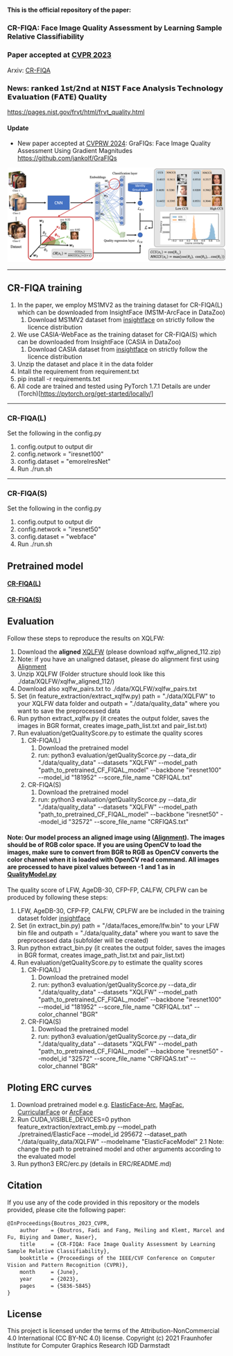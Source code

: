 
#### This is the official repository of the paper:
### CR-FIQA: Face Image Quality Assessment by Learning Sample Relative Classifiability 
### Paper accepted at [CVPR 2023](https://cvpr2023.thecvf.com/)
Arxiv: [CR-FIQA](https://arxiv.org/abs/2112.06592)
### News: 𝗿𝗮𝗻𝗸𝗲𝗱 𝟭𝘀𝘁/𝟮𝗻𝗱 at 𝗡𝗜𝗦𝗧 𝗙𝗮𝗰𝗲 𝗔𝗻𝗮𝗹𝘆𝘀𝗶𝘀 𝗧𝗲𝗰𝗵𝗻𝗼𝗹𝗼𝗴𝘆 𝗘𝘃𝗮𝗹𝘂𝗮𝘁𝗶𝗼𝗻 (𝗙𝗔𝗧𝗘) 𝗤𝘂𝗮𝗹𝗶𝘁𝘆

https://pages.nist.gov/frvt/html/frvt_quality.html

#### <red>Update</red>
- New paper accepted at [CVPRW 2024](https://cvpr2023.thecvf.com/): GraFIQs: Face Image Quality Assessment Using Gradient Magnitudes
  https://github.com/jankolf/GraFIQs

  
<img src="utils/workflow.png"> 

<hr/>



## CR-FIQA training ##
1. In the paper, we employ MS1MV2 as the training dataset for CR-FIQA(L) which can be downloaded from InsightFace (MS1M-ArcFace in DataZoo)
    1. Download MS1MV2 dataset from [insightface](https://github.com/deepinsight/insightface/tree/master/recognition/_datasets_) on strictly follow the licence distribution
3. We use CASIA-WebFace as the training dataset for CR-FIQA(S) which can be downloaded from InsightFace (CASIA in DataZoo)
    1. Download CASIA dataset from [insightface](https://github.com/deepinsight/insightface/tree/master/recognition/_datasets_) on strictly follow the licence distribution
4. Unzip the dataset and place it in the data folder
5. Intall the requirement from requirement.txt
6. pip install -r requirements.txt
7. All code are trained and tested using PyTorch 1.7.1
Details are under (Torch)[https://pytorch.org/get-started/locally/]
<hr/>

### CR-FIQA(L) ###
Set the following in the config.py
1. config.output to output dir 
2. config.network = "iresnet100"
3. config.dataset = "emoreIresNet" 
4. Run ./run.sh
<hr/>

###  CR-FIQA(S) ###
Set the following in the config.py
1. config.output to output dir 
2. config.network = "iresnet50"
3. config.dataset = "webface" 
4. Run ./run.sh

## Pretrained model

#### [CR-FIQA(L)](https://drive.google.com/drive/folders/1siy_3eQSBuIV6U6_9wgGtbZG2GMgVLMy?usp=sharing)


#### [CR-FIQA(S)](https://drive.google.com/drive/folders/13bE4LP303XA_IzL1YOgG5eN0c8efHU9h?usp=sharing)

## Evaluation ##
Follow these steps to reproduce the results on XQLFW:
1. Download the **aligned** [XQLFW](https://martlgap.github.io/xqlfw/pages/download.html) (please download xqlfw_aligned_112.zip)
2. Note: if you have an unaligned dataset, please do alignment first using [Alignment](https://github.com/fdbtrs/SFace-Privacy-friendly-and-Accurate-Face-Recognition-using-Synthetic-Data/blob/master/utils/MTCNN_alignment_fast.py)
2. Unzip XQLFW (Folder structure should look like this ./data/XQLFW/xqlfw_aligned_112/)
3. Download also xqlfw_pairs.txt to ./data/XQLFW/xqlfw_pairs.txt
4. Set (in feature_extraction/extract_xqlfw.py) path = "./data/XQLFW" to your XQLFW data folder and outpath = "./data/quality_data" where you want to save the preprocessed data
5. Run python extract_xqlfw.py (it creates the output folder, saves the images in BGR format, creates image_path_list.txt and pair_list.txt)
6. Run evaluation/getQualityScore.py to estimate the quality scores  
    1. CR-FIQA(L)  
        1. Download the pretrained model
        2. run: python3 evaluation/getQualityScorce.py --data_dir "./data/quality_data" --datasets "XQLFW" --model_path "path_to_pretrained_CF_FIQAL_model" --backbone "iresnet100" --model_id "181952" --score_file_name "CRFIQAL.txt"  
    2. CR-FIQA(S)
        1. Download the pretrained model
        2. run: python3 evaluation/getQualityScorce.py --data_dir "./data/quality_data" --datasets "XQLFW" --model_path "path_to_pretrained_CF_FIQAL_model" --backbone "iresnet50" --model_id "32572" --score_file_name "CRFIQAS.txt"
#### Note: Our model process an aligned image using ([Alignment](https://github.com/fdbtrs/SFace-Privacy-friendly-and-Accurate-Face-Recognition-using-Synthetic-Data/blob/master/utils/MTCNN_alignment_fast.py)). The images should be of RGB color space. If you are using OpenCV to load the images, make sure to convert from BGR to RGB as OpenCV converts the color channel when it is loaded with OpenCV read command. All images are processed to have pixel values between -1 and 1 as in [QualityModel.py](https://github.com/fdbtrs/CR-FIQA/blob/main/evaluation/QualityModel.py)         
The quality score of LFW, AgeDB-30, CFP-FP, CALFW, CPLFW can be produced by following these steps:
1. LFW, AgeDB-30, CFP-FP, CALFW, CPLFW are be included in the training dataset folder [insightface](https://github.com/deepinsight/insightface/tree/master/recognition/_datasets_)
2. Set (in extract_bin.py) path = "/data/faces_emore/lfw.bin" to your LFW bin file and outpath = "./data/quality_data" where you want to save the preprocessed data (subfolder will be created)
3. Run python extract_bin.py (it creates the output folder, saves the images in BGR format, creates image_path_list.txt and pair_list.txt)  
4. Run evaluation/getQualityScore.py to estimate the quality scores  
    1. CR-FIQA(L)  
        1. Download the pretrained model
        2. run: python3 evaluation/getQualityScorce.py --data_dir "./data/quality_data" --datasets "XQLFW" --model_path "path_to_pretrained_CF_FIQAL_model" --backbone "iresnet100" --model_id "181952" --score_file_name "CRFIQAL.txt"   --color_channel "BGR"
    2. CR-FIQA(S)
        1. Download the pretrained model
        2. run: python3 evaluation/getQualityScorce.py --data_dir "./data/quality_data" --datasets "XQLFW" --model_path "path_to_pretrained_CF_FIQAL_model" --backbone "iresnet50" --model_id "32572" --score_file_name "CRFIQAS.txt" --color_channel "BGR"
        
     
## Ploting ERC curves ##
1. Download pretrained model e.g. [ElasticFace-Arc](https://github.com/fdbtrs/ElasticFace), [MagFac](https://github.com/IrvingMeng/MagFace), [CurricularFace](https://github.com/HuangYG123/CurricularFace) or [ArcFace](https://github.com/deepinsight/insightface)
2. Run CUDA_VISIBLE_DEVICES=0 python feature_extraction/extract_emb.py --model_path ./pretrained/ElasticFace --model_id 295672 --dataset_path "./data/quality_data/XQLFW" --modelname "ElasticFaceModel"
    2.1 Note: change the path to pretrained model and other arguments according to the evaluated model 
3. Run python3 ERC/erc.py (details in  ERC/README.md)


## Citation ##
If you use any of the code provided in this repository or the models provided, please cite the following paper:
```
@InProceedings{Boutros_2023_CVPR,
    author    = {Boutros, Fadi and Fang, Meiling and Klemt, Marcel and Fu, Biying and Damer, Naser},
    title     = {CR-FIQA: Face Image Quality Assessment by Learning Sample Relative Classifiability},
    booktitle = {Proceedings of the IEEE/CVF Conference on Computer Vision and Pattern Recognition (CVPR)},
    month     = {June},
    year      = {2023},
    pages     = {5836-5845}
}
```


## License ##

This project is licensed under the terms of the Attribution-NonCommercial 4.0 International (CC BY-NC 4.0) license.
Copyright (c) 2021 Fraunhofer Institute for Computer Graphics Research IGD Darmstadt
